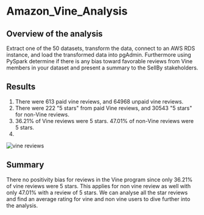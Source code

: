 # Amazon_Vine_Analysis

## Overview of the analysis
Extract one of the 50 datasets, transform the data, connect to an AWS RDS instance, and load the transformed data into pgAdmin. Furthermore using PySpark determine if there is any bias toward favorable reviews from Vine members in your dataset and present a summary to the SellBy stakeholders.

## Results
1) There were 613 paid vine reviews, and 64968 unpaid vine reviews.
2) There were 222 "5 stars" from paid Vine reviews, and 30543 "5 stars" for non-Vine reviews.
3) 36.21% of Vine reviews were 5 stars. 47.01% of non-Vine reviews were 5 stars.
4) 
![vine reviews](https://user-images.githubusercontent.com/111706055/208351761-66aee671-5e14-4378-8941-868d83e2f23f.png)

## Summary 
There no positivity bias for reviews in the Vine program since only 36.21% of vine reviews were 5 stars. This applies for non vine review as well with only 47.01% with a review of 5 stars.
We can analyse all the star reviews and find an average rating for vine and non vine users to dive further into the analysis.
